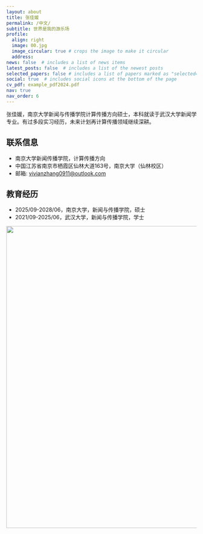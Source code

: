 ```yaml
---
layout: about
title: 张佳媛
permalink: /中文/
subtitle: 世界是我的游乐场
profile:
  align: right
  image: 00.jpg
  image_circular: true # crops the image to make it circular
  address:
news: false  # includes a list of news items
latest_posts: false  # includes a list of the newest posts
selected_papers: false # includes a list of papers marked as "selected={true}"
social: true  # includes social icons at the bottom of the page
cv_pdf: example_pdf2024.pdf
nav: true
nav_order: 6
---
```



张佳媛，南京大学新闻与传播学院计算传播方向硕士，本科就读于武汉大学新闻学专业。有过多段实习经历，未来计划再计算传播领域继续深耕。


## 联系信息
- 南京大学新闻传播学院，计算传播方向
- 中国江苏省南京市栖霞区仙林大道163号，南京大学（仙林校区）
- 邮箱: vivianzhang0911@outlook.com

## 教育经历
- 2025/09-2028/06，南京大学，新闻与传播学院，硕士
- 2021/09-2025/06，武汉大学，新闻与传播学院，学士


<a href="https://github.com/VvianZJY/VvianZJY.github.io/edit/master/_pages/%E4%B8%AD%E6%96%87.md">
  <img src="https://user-images.githubusercontent.com/543384/192227995-fdb3a693-2f68-4dc4-b9bd-06053066322f.png" width = "800" align="middle" />
</a>
